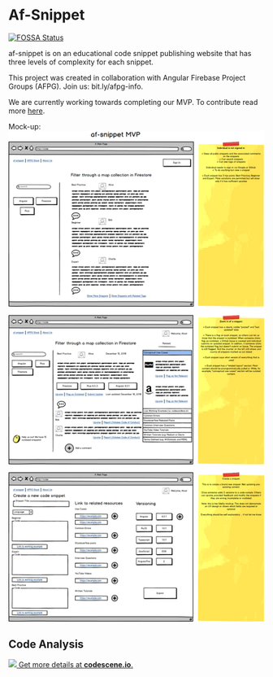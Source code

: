 # Af-Snippet

[![FOSSA Status](https://app.fossa.io/api/projects/git%2Bgithub.com%2Fafsnippet%2Fafsnippet.svg?type=shield)](https://app.fossa.io/projects/git%2Bgithub.com%2Fafsnippet%2Fafsnippet?ref=badge_shield)

af-snippet is on an educational code snippet publishing website that has three levels of complexity for each snippet.

This project was created in collaboration with Angular Firebase Project Groups (AFPG). Join us: bit.ly/afpg-info.

We are currently working towards completing our MVP. To contribute read more [here](docs/CONTRIBUTING.md).

Mock-up:
![alt text](docs/af-snippet-mvp-mockup-v2.png 'Low Fidelity Mock up of MVP')

## Code Analysis

[![](https://codescene.io/projects/3807/status.svg) Get more details at **codescene.io**.](https://codescene.io/projects/3807/jobs/latest-successful/results)

